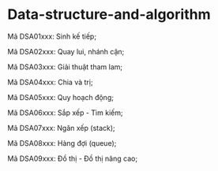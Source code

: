 # Data-structure-and-algorithm
Mã DSA01xxx: Sinh kế tiếp;  

Mã DSA02xxx: Quay lui, nhánh cận; 

Mã DSA03xxx: Giải thuật tham lam; 

Mã DSA04xxx: Chia và trị; 	

Mã DSA05xxx: Quy hoạch động; 

Mã DSA06xxx: Sắp xếp - Tìm kiếm;  

Mã DSA07xxx: Ngăn xếp (stack);  

Mã DSA08xxx: Hàng đợi (queue);  

Mã DSA09xxx: Đồ thị - Đồ thị nâng cao;  
